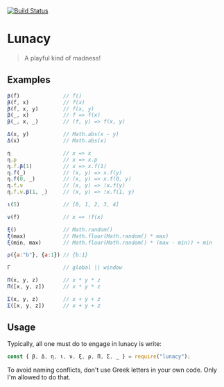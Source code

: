 [![Build Status](https://travis-ci.org/rkoeninger/lunacy.svg?branch=master)](https://travis-ci.org/rkoeninger/lunacy)

# Lunacy

> A playful kind of madness!

## Examples

```javascript
β(f)              // f()
β(f, x)           // f(x)
β(f, x, y)        // f(x, y)
β(_, x)           // f => f(x)
β(_, x, _)        // (f, y) => f(x, y)

Δ(x, y)           // Math.abs(x - y)
Δ(x)              // Math.abs(x)

η                 // x => x
η.p               // x => x.p
η.f.β(1)          // x => x.f(1)
η.f(_)            // (x, y) => x.f(y)
η.f(0, _)         // (x, y) => x.f(0, y)
η.f.ν             // (x, y) => !x.f(y)
η.f.ν.β(1, _)     // (x, y) => !x.f(1, y)

ι(5)              // [0, 1, 2, 3, 4]

ν(f)              // x => !f(x)

ξ()               // Math.random()
ξ(max)            // Math.floor(Math.random() * max)
ξ(min, max)       // Math.floor(Math.random() * (max - min)) + min

ρ({a:"b"}, {a:1}) // {b:1}

Γ                 // global || window

Π(x, y, z)        // x * y * z
Π([x, y, z])      // x * y * z

Σ(x, y, z)        // x + y + z
Σ([x, y, z])      // x + y + z
```

## Usage

Typically, all one must do to engage in lunacy is write:

```javascript
const { β, Δ, η, ι, ν, ξ, ρ, Π, Σ, _ } = require("lunacy");
```

To avoid naming conflicts, don't use Greek letters in your own code. Only I'm allowed to do that.
